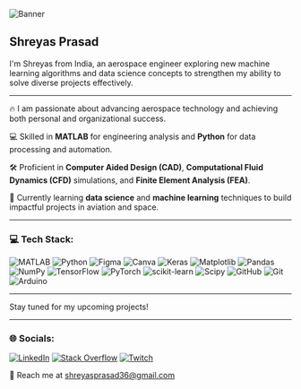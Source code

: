 ![Banner](https://github.com/ShreyasP36/shreyasp36/blob/main/Hello%20world!.gif)

## **Shreyas Prasad**

I'm Shreyas from India, an aerospace engineer exploring new machine learning algorithms and data science concepts to strengthen my ability to solve diverse projects effectively. 

---

🔥 I am passionate about advancing aerospace technology and achieving both personal and organizational success.

💻 Skilled in **MATLAB** for engineering analysis and **Python** for data processing and automation.

🛠️ Proficient in **Computer Aided Design (CAD)**, **Computational Fluid Dynamics (CFD)** simulations, and **Finite Element Analysis (FEA)**.

🌱 Currently learning **data science** and **machine learning** techniques to build impactful projects in aviation and space.

---

### 💻 Tech Stack: 
![MATLAB](https://img.shields.io/badge/MATLAB-R2023a-BLUE.svg) ![Python](https://img.shields.io/badge/python-3670A0?style=for-the-badge&logo=python&logoColor=ffdd54) ![Figma](https://img.shields.io/badge/figma-%23F24E1E.svg?style=for-the-badge&logo=figma&logoColor=white) ![Canva](https://img.shields.io/badge/Canva-%2300C4CC.svg?style=for-the-badge&logo=Canva&logoColor=white) ![Keras](https://img.shields.io/badge/Keras-%23D00000.svg?style=for-the-badge&logo=Keras&logoColor=white) ![Matplotlib](https://img.shields.io/badge/Matplotlib-%23ffffff.svg?style=for-the-badge&logo=Matplotlib&logoColor=black) ![Pandas](https://img.shields.io/badge/pandas-%23150458.svg?style=for-the-badge&logo=pandas&logoColor=white) ![NumPy](https://img.shields.io/badge/numpy-%23013243.svg?style=for-the-badge&logo=numpy&logoColor=white) ![TensorFlow](https://img.shields.io/badge/TensorFlow-%23FF6F00.svg?style=for-the-badge&logo=TensorFlow&logoColor=white)  ![PyTorch](https://img.shields.io/badge/PyTorch-%23EE4C2C.svg?style=for-the-badge&logo=PyTorch&logoColor=white) ![scikit-learn](https://img.shields.io/badge/scikit--learn-%23F7931E.svg?style=for-the-badge&logo=scikit-learn&logoColor=white) ![Scipy](https://img.shields.io/badge/SciPy-%230C55A5.svg?style=for-the-badge&logo=scipy&logoColor=%white) ![GitHub](https://img.shields.io/badge/github-%23121011.svg?style=for-the-badge&logo=github&logoColor=white) ![Git](https://img.shields.io/badge/git-%23F05033.svg?style=for-the-badge&logo=git&logoColor=white) ![Arduino](https://img.shields.io/badge/-Arduino-00979D?style=for-the-badge&logo=Arduino&logoColor=white) 

---

Stay tuned for my upcoming projects!

---

### 🌐 Socials:
[![LinkedIn](https://img.shields.io/badge/LinkedIn-%230077B5.svg?logo=linkedin&logoColor=white)](https://linkedin.com/in/shreyasprasad36) [![Stack Overflow](https://img.shields.io/badge/-Stackoverflow-FE7A16?logo=stack-overflow&logoColor=white)](https://stackoverflow.com/users/24106376) [![Twitch](https://img.shields.io/badge/Twitch-%239146FF.svg?logo=Twitch&logoColor=white)](https://twitch.tv/spanakin36) 

📧 Reach me at [shreyasprasad36@gmail.com](mailto:shreyasprasad36@gmail.com)
